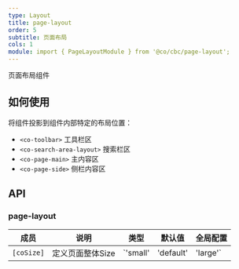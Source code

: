 ```yaml
---
type: Layout
title: page-layout
order: 5
subtitle: 页面布局
cols: 1
module: import { PageLayoutModule } from '@co/cbc/page-layout';
---
```


页面布局组件

## 如何使用

将组件投影到组件内部特定的布局位置：

- `<co-toolbar>` 工具栏区
- `<co-search-area-layout>` 搜索栏区
- `<co-page-main>` 主内容区
- `<co-page-side>` 侧栏内容区

## API

### page-layout

| 成员 | 说明 | 类型 | 默认值 | 全局配置 |
|----|----|----|-----|------|
| `[coSize]` | 定义页面整体Size | `'small' | 'default' | 'large'` | `'default'` |

